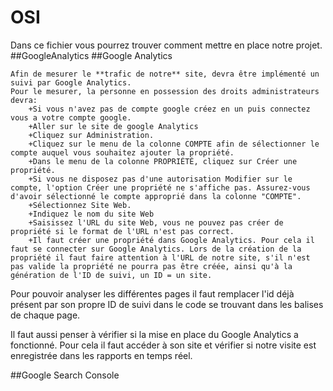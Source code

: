 # OSI

Dans ce fichier vous pourrez trouver comment mettre en place notre projet.
    ##GoogleAnalytics
##Google Analytics

    Afin de mesurer le **trafic de notre** site, devra être implémenté un suivi par Google Analytics.
    Pour le mesurer, la personne en possession des droits administrateurs devra:
        +Si vous n'avez pas de compte google créez en un puis connectez vous a votre compte google.
        +Aller sur le site de google Analytics
        +Cliquez sur Administration.
        +Cliquez sur le menu de la colonne COMPTE afin de sélectionner le compte auquel vous souhaitez ajouter la propriété.
        +Dans le menu de la colonne PROPRIÉTÉ, cliquez sur Créer une propriété.
        +Si vous ne disposez pas d'une autorisation Modifier sur le compte, l'option Créer une propriété ne s'affiche pas. Assurez-vous d'avoir sélectionné le compte approprié dans la colonne "COMPTE".
        +Sélectionnez Site Web.
        +Indiquez le nom du site Web
        +Saisissez l'URL du site Web, vous ne pouvez pas créer de propriété si le format de l'URL n'est pas correct.
        +Il faut créer une propriété dans Google Analytics. Pour cela il faut se connecter sur Google Analytics. Lors de la création de la propriété il faut faire attention à l'URL de notre site, s'il n'est pas valide la propriété ne pourra pas être créée, ainsi qu'à la génération de l'ID de suivi, un ID = un site.

Pour pouvoir analyser les différentes pages il faut remplacer l'id déjà présent par son propre ID de suivi dans le code se trouvant dans les balises <head> de chaque page.

Il faut aussi penser à vérifier si la mise en place du Google Analytics a fonctionné. Pour cela il faut accéder à son site et vérifier si notre visite est enregistrée dans les rapports en temps réel.

##Google Search Console
